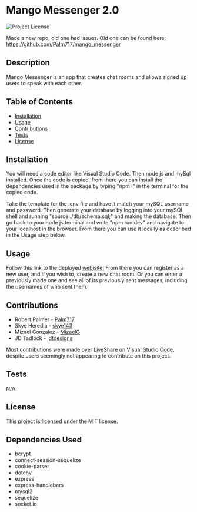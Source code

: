 
# Mango Messenger 2.0
![Project License](https://img.shields.io/badge/license-MIT-orange.svg)

Made a new repo, old one had issues. 
Old one can be found here: https://github.com/Palm717/mango_messenger

## Description
Mango Messenger is an app that creates chat rooms and allows signed up users to speak with each other.

## Table of Contents
* [Installation](#Installation)
* [Usage](#Usage)
* [Contributions](#Contributions)
* [Tests](#Tests)
* [License](#license)

## Installation
You will need a code editor like Visual Studio Code. Then node js and mySql installed. Once the code is copied, from there you can install the dependencies used in the package by typing "npm i" in the terminal for the copied code.

Take the template for the .env file and have it match your mySQL username and password. Then generate your database by logging into your mySQL shell and running "source ./db/schema.sql;" and making the database. Then go back to your node js terminal and write "npm run dev" and navigate to your localhost in the browser. From there you can use it locally as described in the Usage step below.

## Usage
Follow this link to the deployed [webisite!](https://lit-headland-28469.herokuapp.com/) From there you can register as a new user, and if you wish to, create a new chat room. Or you can enter a previously made one and see all of its previously sent messages, including the usernames of who sent them.

## Contributions
 * Robert Palmer - [Palm717](https://github.com/Palm717)
 * Skye Heredia - [skye143](https://github.com/skye143)   
 * Mizael Gonzalez - [MizaelG](https://github.com/MizaelG)
 * JD Tadlock - [jdtdesigns](https://github.com/jdtdesigns)

Most contributions were made over LiveShare on Visual Studio Code, despite users seemingly not appearing to contribute on this project.

## Tests
N/A

## License
This project is licensed under the MIT license.

## Dependencies Used
* bcrypt
* connect-session-sequelize
* cookie-parser
* dotenv
* express
* express-handlebars
* mysql2
* sequelize
* socket.io
